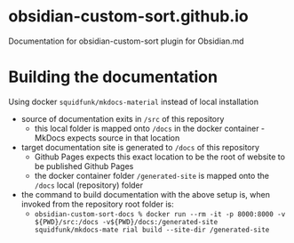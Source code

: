 # obsidian-custom-sort.github.io
Documentation for obsidian-custom-sort plugin for Obsidian.md



# Building the documentation

Using docker `squidfunk/mkdocs-material` instead of local installation

- source of documentation exits in `/src` of this repository
  - this local folder is mapped onto `/docs` in the docker container - MkDocs expects source in that location
- target documentation site is generated to `/docs` of this repository
  - Github Pages expects this exact location to be the root of website to be published Github Pages
  - the docker container folder `/generated-site` is mapped onto the `/docs` local (repository) folder
- the command to build documentation with the above setup is, when invoked from the repository root folder is:
  - `obsidian-custom-sort-docs % docker run --rm -it -p 8000:8000 -v ${PWD}/src:/docs -v${PWD}/docs:/generated-site squidfunk/mkdocs-mate
rial build --site-dir /generated-site`
